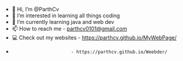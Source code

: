 - 👋 Hi, I’m @ParthCv 
- 👀 I’m interested in learning all things coding
- 🌱 I’m currently learning java and web dev
- 📫 How to reach me - parthcv0101@gmail.com
- 💻 Check out my websites - https://parthcv.github.io/MyWebPage/
-                           - https://parthcv.github.io/Weebder/ 
<!---
ParthCv/ParthCv is a ✨ special ✨ repository because its `README.md` (this file) appears on your GitHub profile.
You can click the Preview link to take a look at your changes.
--->
